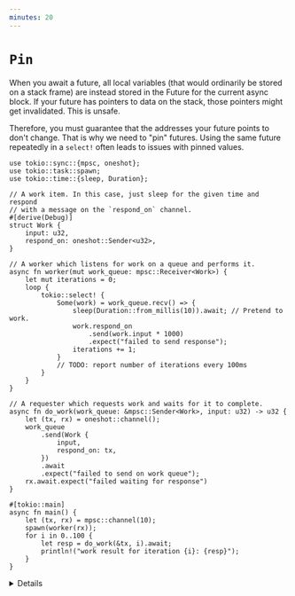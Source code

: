 ```yaml
---
minutes: 20
---
```

# `Pin`

When you await a future, all local variables (that would ordinarily be stored on
a stack frame) are instead stored in the Future for the current async block. If your
future has pointers to data on the stack, those pointers might get invalidated.
This is unsafe.

Therefore, you must guarantee that the addresses your future points to don't
change. That is why we need to "pin" futures. Using the same future repeatedly
in a `select!` often leads to issues with pinned values.

```rust,editable,compile_fail
use tokio::sync::{mpsc, oneshot};
use tokio::task::spawn;
use tokio::time::{sleep, Duration};

// A work item. In this case, just sleep for the given time and respond
// with a message on the `respond_on` channel.
#[derive(Debug)]
struct Work {
    input: u32,
    respond_on: oneshot::Sender<u32>,
}

// A worker which listens for work on a queue and performs it.
async fn worker(mut work_queue: mpsc::Receiver<Work>) {
    let mut iterations = 0;
    loop {
        tokio::select! {
            Some(work) = work_queue.recv() => {
                sleep(Duration::from_millis(10)).await; // Pretend to work.
                work.respond_on
                    .send(work.input * 1000)
                    .expect("failed to send response");
                iterations += 1;
            }
            // TODO: report number of iterations every 100ms
        }
    }
}

// A requester which requests work and waits for it to complete.
async fn do_work(work_queue: &mpsc::Sender<Work>, input: u32) -> u32 {
    let (tx, rx) = oneshot::channel();
    work_queue
        .send(Work {
            input,
            respond_on: tx,
        })
        .await
        .expect("failed to send on work queue");
    rx.await.expect("failed waiting for response")
}

#[tokio::main]
async fn main() {
    let (tx, rx) = mpsc::channel(10);
    spawn(worker(rx));
    for i in 0..100 {
        let resp = do_work(&tx, i).await;
        println!("work result for iteration {i}: {resp}");
    }
}
```

<details>

* You may recognize this as an example of the actor pattern. Actors
  typically call `select!` in a loop.

* This serves as a summation of a few of the previous lessons, so take your time
  with it.

    * Naively add a `_ = sleep(Duration::from_millis(100)) => { println!(..) }`
      to the `select!`. This will never execute. Why?

    * Instead, add a `timeout_fut` containing that future outside of the `loop`:

        ```rust,compile_fail
        let mut timeout_fut = sleep(Duration::from_millis(100));
        loop {
            select! {
                ..,
                _ = timeout_fut => { println!(..); },
            }
        }
        ```
    * This still doesn't work. Follow the compiler errors, adding `&mut` to the
      `timeout_fut` in the `select!` to work around the move, then using
      `Box::pin`:

        ```rust,compile_fail
        let mut timeout_fut = Box::pin(sleep(Duration::from_millis(100)));
        loop {
            select! {
                ..,
                _ = &mut timeout_fut => { println!(..); },
            }
        }
        ```

    * This compiles, but once the timeout expires it is `Poll::Ready` on every
      iteration (a fused future would help with this). Update to reset
      `timeout_fut` every time it expires.

* Box allocates on the heap. In some cases, `std::pin::pin!` (only recently
  stabilized, with older code often using `tokio::pin!`) is also an option, but
  that is difficult to use for a future that is reassigned.

* Another alternative is to not use `pin` at all but spawn another task that will send to a `oneshot` channel every 100ms.

</details>
